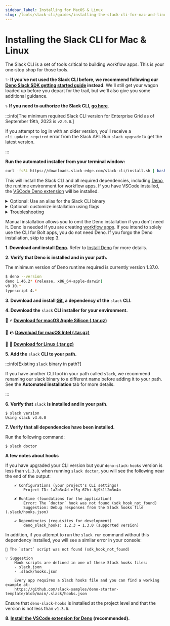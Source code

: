 ```yaml
---
sidebar_label: Installing for MacOS & Linux
slug: /tools/slack-cli/guides/installing-the-slack-cli-for-mac-and-linux
---
```


# Installing the Slack CLI for Mac & Linux

The Slack CLI is a set of tools critical to building workflow apps. This is your one-stop shop for those tools.

✨ **If you've not used the Slack CLI before, we recommend following our [Deno Slack SDK getting started guide](/tools/deno-slack-sdk/guides/getting-started) instead**. We'll still get your wagon loaded up before you depart for the trail, but we'll also give you some additional guidance.

⤵️ **If you need to authorize the Slack CLI, [go here](/tools/slack-cli/guides/authorizing-the-slack-cli)**.

:::info[The minimum required Slack CLI version for Enterprise Grid as of September 19th, 2023 is `v2.9.0`.]

If you attempt to log in with an older version, you'll receive a `cli_update_required` error from the Slack API. Run `slack upgrade` to get the latest version.

:::

<Tabs groupId="installation">
<TabItem value="Automated" label="Automated Installation">

**Run the automated installer from your terminal window:**

```zsh
curl -fsSL https://downloads.slack-edge.com/slack-cli/install.sh | bash
```

This will install the Slack CLI and all required dependencies, including [Deno](/tools/deno-slack-sdk/guides/installing-deno),
the runtime environment for workflow apps. If you have VSCode installed,
the [VSCode Deno
extension](https://marketplace.visualstudio.com/items?itemName=denoland.vscode-deno)
will be installed.

<details>
<summary>Optional: Use an alias for the Slack CLI binary</summary>

If you have another CLI tool in your path called `slack`, you can rename the slack binary to a different name before you add it to your path.

To do this, pass the `-s` argument to the installer script:

```zsh
curl -fsSL https://downloads.slack-edge.com/slack-cli/install.sh | bash -s <your-preferred-alias>
```

The alias you use should come after any flags used in the installation script. For example, if you use both flags noted below to pass a version and skip the Deno installation, your install script might look like this:

```
curl -fsSL https://downloads.slack-edge.com/slack-cli/install.sh | bash -s -- -v 2.1.0 -d <your-preferred-alias>
```

You can also copy the Slack CLI into any folder that is already in your path (such as `/usr/local/bin`&mdash;you can use`echo $PATH` to find these), or add a new folder to your path by listing the folder you installed the Slack CLI to in `/etc/paths`.

If you don't rename the slack binary to a different name, the installation script will detect existing binaries named `slack` and bail if it finds one&mdash;it will not overwrite your existing `slack` binary.

</details>

<details>
<summary>Optional: customize installation using flags</summary>

There are two optional flags available to customize the installation.

1. Specify a version you'd like to install using the version flag, `-v`. The absence of this flag will ensure the latest Slack CLI version is installed.

```
curl -fsSL https://downloads.slack-edge.com/slack-cli/install.sh | bash -s -- -v 2.1.0
```

2. Skip the Deno installation by using the `-d` flag, like this:

```
curl -fsSL https://downloads.slack-edge.com/slack-cli/install.sh | bash -s -- -d
```

</details>

<details>
<summary>Troubleshooting</summary>

#### Errors

Error: _Failed to create a symbolic link! The installer doesn't have write access to /usr/local/bin. Please check permission and try again..._

Solution: Sudo actions within the scripts were removed so as not to create any security concerns. The `$HOME` env var is updated to `/root` &mdash; however, the installer is using `$HOME` for both Deno and the SDK install, which causes the whole install to be placed under `/root`, making both Deno and the SDK unusable for users without root permissions.

* For users who do not have root permissions, run the sudo actions manually as follows: `sudo mkdir -p -m 775 /usr/local/bin`, then `sudo ln -sf "$slack_cli_bin_path" "/usr/local/bin/$SLACK_CLI_NAME"` where `$slack_cli_bin_path` is typically `$HOME/.slack/bin/slack` and `$SLACK_CLI_NAME` is typically the alias (by default it’s `slack`).
* For users who do have root permissions, you can run the installation script as `sudo curl -fsSL https://downloads.slack-edge.com/slack-cli/install.sh | bash`. In this case, the script is executed as root.

</details>
</TabItem>
<TabItem value="Manual" label="Manual Installation">

Manual installation allows you to omit the Deno installation if you don't need it. Deno is needed if you are creating [workflow apps](https://docs.slack.dev/workflows). If you intend to solely use the CLI for Bolt apps, you do not need Deno. If you forgo the Deno installation, skip to step 3.

**1\. Download and install [Deno](https://deno.land).** Refer to [Install Deno](/tools/deno-slack-sdk/guides/installing-deno) for more details.

**2\. Verify that Deno is installed and in your path.**

The minimum version of Deno runtime required is currently version 1.37.0.

```bash
$ deno --version
deno 1.46.2* (release, x86_64-apple-darwin)
v8 10.*
typescript 4.*
```

**3\. Download and install [Git](https://git-scm.com/book/en/v2/Getting-Started-Installing-Git), a dependency of the** `slack` **CLI.**

**4\. Download the** `slack` **CLI installer for your environment.**

🍎 ⚡️ [**Download for macOS Apple Silicon (.tar.gz)**](https://downloads.slack-edge.com/slack-cli/slack_cli_3.6.0_macOS_arm64.tar.gz)

🍏 🪨 [**Download for macOS Intel (.tar.gz)**](https://downloads.slack-edge.com/slack-cli/slack_cli_3.6.0_macOS_amd64.tar.gz)

🐧 💾 [**Download for Linux (.tar.gz)**](https://downloads.slack-edge.com/slack-cli/slack_cli_3.6.0_linux_64-bit.tar.gz)

**5\. Add the** `slack` **CLI to your path.**

:::info[Existing `slack` binary in path?]

If you have another CLI tool in your path called `slack`, we recommend renaming our slack binary to a different name before adding it to your path. See the **Automated installation** tab for more details.

:::

**6\. Verify that** `slack` **is installed and in your path.**

```
$ slack version
Using slack v3.6.0
```

**7\. Verify that all dependencies have been installed.**

Run the following command:

```
$ slack doctor
```

**A few notes about hooks**

If you have upgraded your CLI version but your `deno-slack-hooks` version is less than `v1.3.0`, when running `slack doctor`, you will see the following near the end of the output:

```
    ✔ Configurations (your project's CLI settings)
        Project ID: 1a2b3c4d-ef5g-67hi-8j9k1l2m3n4o

    ✘ Runtime (foundations for the application)
        Error: The `doctor` hook was not found (sdk_hook_not_found)
        Suggestion: Debug responses from the Slack hooks file (.slack/hooks.json)

    ✔ Dependencies (requisites for development)
        deno_slack_hooks: 1.2.3 → 1.3.0 (supported version)
```

In addition, if you attempt to run the `slack run` command without this dependency installed, you will see a similar error in your console:

```
🚫 The `start` script was not found (sdk_hook_not_found)

💡 Suggestion
    Hook scripts are defined in one of these Slack hooks files:
    - slack.json
    - .slack/hooks.json

    Every app requires a Slack hooks file and you can find a working example at:
    https://github.com/slack-samples/deno-starter-template/blob/main/.slack/hooks.json

```

Ensure that `deno-slack-hooks` is installed at the project level and that the version is not less than `v1.3.0`.

**8\. [Install the VSCode extension for Deno](/tools/deno-slack-sdk/guides/installing-deno#vscode) (recommended).**

</TabItem>
</Tabs>
